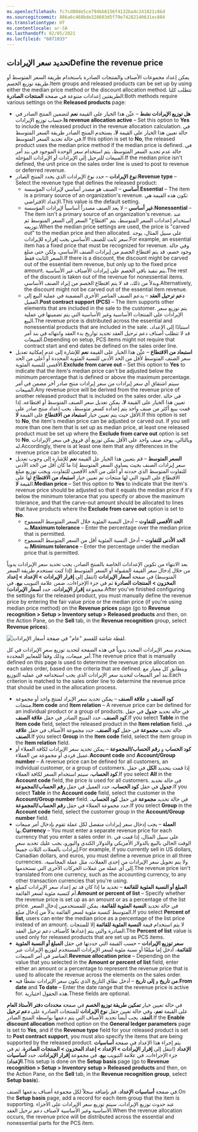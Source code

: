 ```yaml
---
ms.openlocfilehash: fc7cd80de5ce794bb6156f4132ba4c241021c8bd
ms.sourcegitcommit: 886a6c468bde328603d5f79e74282140631ec884
ms.translationtype: HT
ms.contentlocale: ar-SA
ms.lasthandoff: 02/05/2021
ms.locfileid: "6071033"
---
```

## <a name="define-the-revenue-price"></a><span data-ttu-id="4a096-101">تحديد سعر الإيرادات</span><span class="sxs-lookup"><span data-stu-id="4a096-101">Define the revenue price</span></span>

<span data-ttu-id="4a096-102">يمكن إعداد مجموعات الأصناف والمنتجات الصادرة باستخدام طريقة السعر المتوسط أو طريقة توزيع الخصم.</span><span class="sxs-lookup"><span data-stu-id="4a096-102">Item groups and released products can be set up by using either the median price method or the discount allocation method.</span></span> <span data-ttu-id="4a096-103">تتطلب كلتا الطريقتين إعدادات متنوعة في صفحة **المنتجات الصادرة**:</span><span class="sxs-lookup"><span data-stu-id="4a096-103">Both methods require various settings on the **Released products** page:</span></span>

- <span data-ttu-id="4a096-104">**هل توزيع الإيرادات نشط** – عيِّن هذا الخيار على القيمة **نعم** لتضمين المنتج الصادر في حساب توزيع الإيرادات.</span><span class="sxs-lookup"><span data-stu-id="4a096-104">**Is revenue allocation active** – Set this option to **Yes** to include the released product in the revenue allocation calculation.</span></span> <span data-ttu-id="4a096-105">في حالة تعيين هذا الخيار على القيمة **لا**، يستخدم المنتج الصادر طريقة السعر المتوسط في حالة تحديد السعر المتوسط.</span><span class="sxs-lookup"><span data-stu-id="4a096-105">If this option is set to **No**, the released product uses the median price method if the median price is defined.</span></span> <span data-ttu-id="4a096-106">في حالة عدم تحديد السعر المتوسط، يتم استخدام سعر الوحدة الموجود في بند أمر المبيعات للترحيل إلى الإيرادات أو الإيرادات المؤجلة.</span><span class="sxs-lookup"><span data-stu-id="4a096-106">If the median price isn't defined, the unit price on the sales order line is used to post to revenue or deferred revenue.</span></span>
- <span data-ttu-id="4a096-107">**نوع الإيرادات** – حدد نوع الإيرادات الذي يحدد المنتج الصادر:</span><span class="sxs-lookup"><span data-stu-id="4a096-107">**Revenue type** – Select the revenue type that defines the released product:</span></span>
    - <span data-ttu-id="4a096-108">**أساسي** – الصنف هو مصدر أساسي لإيرادات المؤسسة.</span><span class="sxs-lookup"><span data-stu-id="4a096-108">**Essential** – The item is a primary source of an organization's revenue.</span></span> <span data-ttu-id="4a096-109">تكون هذه القيمة هي الإعداد الافتراضي.</span><span class="sxs-lookup"><span data-stu-id="4a096-109">This value is the default setting.</span></span>
    - <span data-ttu-id="4a096-110">**غير أساسي** – لا يعد الصنف مصدراً أساسياً لإيرادات المؤسسة.</span><span class="sxs-lookup"><span data-stu-id="4a096-110">**Nonessential** – The item isn't a primary source of an organization's revenue.</span></span> <span data-ttu-id="4a096-111">عند استخدام إعدادات السعر المتوسط، يتم "اقتطاع" السعر إلى السعر المتوسط ثم توزيعه.</span><span class="sxs-lookup"><span data-stu-id="4a096-111">When the median price settings are used, the price is "carved out" to the median price and then allocated.</span></span> <span data-ttu-id="4a096-112">على سبيل المثال، يوجد سعر ثابت للصنف الأساسي يجب إقراره للإيرادات.</span><span class="sxs-lookup"><span data-stu-id="4a096-112">For example, an essential item has a fixed price that must be recognized for revenue.</span></span> <span data-ttu-id="4a096-113">وفي حالة وجود خصم، قد يتم اقتطاع الخصم من إيرادات الصنف الأساسي، ولكن حتى مبلغ السعر الثابت فقط.</span><span class="sxs-lookup"><span data-stu-id="4a096-113">If there is a discount, the discount might be carved out of the essential item revenue, but only up to the fixed price amount.</span></span> <span data-ttu-id="4a096-114">يتم تنفيذ باقي الخصم على إيرادات الأصناف غير الأساسية.</span><span class="sxs-lookup"><span data-stu-id="4a096-114">The rest of the discount is taken out of the revenue for nonessential items.</span></span> <span data-ttu-id="4a096-115">وبدلاً من ذلك، قد لا يتم اقتطاع الخصم من إيراد الصنف الأساسي.</span><span class="sxs-lookup"><span data-stu-id="4a096-115">Alternatively, the discount might not be carved out of the essential item revenue.</span></span>
    - <span data-ttu-id="4a096-116">**دعم ترحيل العقد** – يدعم الصنف العناصر الأخرى المضمنة في عملية البيع إلى العميل.</span><span class="sxs-lookup"><span data-stu-id="4a096-116">**Post contract support (PCS)** – The item supports other elements that are included in the sale to the customer.</span></span> <span data-ttu-id="4a096-117">يتم توزيع سعر الإيرادات على المنتجات الأساسية وغير الأساسية التي يتم تضمينها في عملية البيع.</span><span class="sxs-lookup"><span data-stu-id="4a096-117">The revenue price is distributed across the essential and nonessential products that are included in the sale.</span></span> <span data-ttu-id="4a096-118">استنادًا إلى الإعداد، قد لا تتطلب أصناف دعم ترحيل العقد تحديد تواريخ بدء العقد وانتهائه في بند أمر المبيعات.</span><span class="sxs-lookup"><span data-stu-id="4a096-118">Depending on setup, PCS items might not require that contract start and end dates be defined on the sales order line.</span></span>
- <span data-ttu-id="4a096-119">**استبعاد من الاقتطاع** – عيِّن هذا الخيار على القيمة **نعم** للإشارة إلى عدم إمكانية تعديل سعر الصنف المتوسط لأقل من الحد الأدنى للنسبة المئوية المحددة أو أعلى من الحد الأقصى للنسبة المئوية.</span><span class="sxs-lookup"><span data-stu-id="4a096-119">**Exclude from carve out** – Set this option to **Yes** to indicate that the item's median price can't be adjusted below the minimum percentage that is defined or above the maximum percentage.</span></span> <span data-ttu-id="4a096-120">سيتم اشتقاق أي سعر إيرادات من سعر إيرادات منتج صادر آخر مضمن في أمر المبيعات.</span><span class="sxs-lookup"><span data-stu-id="4a096-120">Any revenue price will be derived from the revenue price of another released product that is included on the sales order.</span></span> <span data-ttu-id="4a096-121">في حالة تعيين هذا الخيار على القيمة **لا**، يمكن تعديل سعر الصنف المتوسط أو اقتطاعه. إذا قمت ببيع أكثر من صنف واحد يتم إعداده كسعر متوسط، يجب إعداد منتج صادر على الأقل حيث يتم تعيين خيار **استبعاد من الاقتطاع** على القيمة **لا**.</span><span class="sxs-lookup"><span data-stu-id="4a096-121">If this option is set to **No**, the item's median price can be adjusted or carved out. If you sell more than one item that is set up as median price, at least one released product must be set up where the **Exclude from carve out** option is set to **No**.</span></span> <span data-ttu-id="4a096-122">وبالتالي، يوجد صنف واحد على الأقل يمكن توزيع أي فروق في سعر الإيرادات له.</span><span class="sxs-lookup"><span data-stu-id="4a096-122">Accordingly, there is at least one item that any differences in the revenue price can be allocated to.</span></span>
- <span data-ttu-id="4a096-123">**السعر المتوسط** – قم بتعيين هذا الخيار عل القيمة **نعم** للإشارة إلى وجوب تعديل سعر إيرادات الصنف بحيث يساوي السعر المتوسط إذا ما كان أقل من الحد الأدنى للتفاوت المتوسط الذي حددته أو أعلى من الحد الأقصى للتفاوت، ويجب توزيع مبلغ الاقتطاع على البنود التي لها منتجات تم تعيين خيار **استبعاد من الاقتطاع** لها على القيمة **لا**.</span><span class="sxs-lookup"><span data-stu-id="4a096-123">**Median price** – Set this option to **Yes** to indicate that the item's revenue price should be adjusted so that it equals the median price if it's below the minimum tolerance that you specify or above the maximum tolerance, and that the carve-out amount should be allocated to lines that have products where the **Exclude from carve out** option is set to **No**.</span></span>
    - <span data-ttu-id="4a096-124">**الحد الأقصى للتفاوت** – أدخل النسبة المئوية خلال السعر المتوسط المسموح به.</span><span class="sxs-lookup"><span data-stu-id="4a096-124">**Maximum tolerance** – Enter the percentage over the median price that is permitted.</span></span>
    - <span data-ttu-id="4a096-125">**الحد الأدنى للتفاوت** – أدخل النسبة المئوية أقل من السعر المتوسط المسموح به.</span><span class="sxs-lookup"><span data-stu-id="4a096-125">**Minimum tolerance** – Enter the percentage under the median price that is permitted.</span></span>

<span data-ttu-id="4a096-126">بعد الانتهاء من تكوين الإعدادات الخاصة بالمنتج الصادر، يجب تحديد سعر الإيرادات يدوياً من خلال إدخال سعر القيمة المقبولة أو السعر المتوسط (إذا كنت تستخدم طريقة السعر المتوسط) في صفحة **أسعار الإيرادات** (انتقل إلى **إقرار الإيرادات > الإعداد > إعداد المخزون > المنتجات الصادرة** ثم في جزء الإجراءات، ضمن علامة التبويب **بيع**، في مجموعة **إقرار الإيرادات**، حدد **أسعار الإيرادات**).</span><span class="sxs-lookup"><span data-stu-id="4a096-126">After you've finished configuring the settings for the released product, you must manually define the revenue price by entering the fair value price or the median price (if you're using median price method) on the **Revenue prices** page (go to **Revenue recognition > Setup > Inventory setup > Released products** and then, on the Action Pane, on the **Sell** tab, in the **Revenue recognition** group, select **Revenue prices**).</span></span>

![لقطة شاشة للقسم "عام" في صفحة أسعار الإيرادات.](../media/revenue-prices.png)


<span data-ttu-id="4a096-128">يستخدم سعر الإيرادات المحدد يدوياً في هذه الصفحة لتحديد توزيع سعر الإيرادات في كل أمر مبيعات، وذلك وفقاً للمعايير المحددة.</span><span class="sxs-lookup"><span data-stu-id="4a096-128">The revenue price that is manually defined on this page is used to determine the revenue price allocation on each sales order, based on the criteria that are defined.</span></span> <span data-ttu-id="4a096-129">ويتطابق كل معيار مع بند أمر المبيعات لتحديد سعر الإيرادات الذي يجب استخدامه في عمليه التوزيع.</span><span class="sxs-lookup"><span data-stu-id="4a096-129">Each criterion is matched to the sales order line to determine the revenue price that should be used in the allocation process.</span></span>

- <span data-ttu-id="4a096-130">**كود الصنف** و **علاقة الصنف** – يمكن تحديد سعر الإيراد لمنتج واحد أو مجموعة منتجات.</span><span class="sxs-lookup"><span data-stu-id="4a096-130">**Item code** and **Item relation** – A revenue price can be defined for an individual product or a group of products.</span></span> <span data-ttu-id="4a096-131">في حالة تحديد **جدول** في حقل **كود الصنف**، حدد المنتج الصادر في حقل **علاقة الصنف**.</span><span class="sxs-lookup"><span data-stu-id="4a096-131">If you select **Table** in the **Item code** field, select the released product in the **Item relation** field.</span></span> <span data-ttu-id="4a096-132">في حالة تحديد **مجموعة** في حقل **كود الصنف**، حدد مجموعة الأصناف في حقل **علاقة الصنف**.</span><span class="sxs-lookup"><span data-stu-id="4a096-132">If you select **Group** in the **Item code** field, select the item group in the **Item relation** field.</span></span>
- <span data-ttu-id="4a096-133">**كود الحساب** و **رقم الحساب/المجموعة** – يمكن تحديد سعر الإيرادات لكافة العملاء أو عميل فردي أو مجموعة من العملاء.</span><span class="sxs-lookup"><span data-stu-id="4a096-133">**Account code** and **Account/Group number** – A revenue price can be defined for all customers, an individual customer, or a group of customers.</span></span> <span data-ttu-id="4a096-134">إذا قمت بتحديد **الكل** في حقل **كود الحساب**، سيتم استخدام السعر لكافة العملاء.</span><span class="sxs-lookup"><span data-stu-id="4a096-134">If you select **All** in the **Account code** field, the price is used for all customers.</span></span> <span data-ttu-id="4a096-135">في حالة تحديد **جدول** في حقل **كود الحساب**، حدد العميل في حقل **رقم الحساب/المجموعة**.</span><span class="sxs-lookup"><span data-stu-id="4a096-135">If you select **Table** in the **Account code** field, select the customer in the **Account/Group number** field.</span></span> <span data-ttu-id="4a096-136">في حالة تحديد **مجموعة** في حقل **كود الحساب**، حدد مجموعة العملاء في حقل **رقم الحساب/المجموعة**.</span><span class="sxs-lookup"><span data-stu-id="4a096-136">If you select **Group** in the **Account code** field, select the customer group in the **Account/Group number** field.</span></span>
- <span data-ttu-id="4a096-137">**العملة** – يجب إدخال سعر إيرادات منفصل لكل عملة تقوم بإدخال أمر مبيعات بها.</span><span class="sxs-lookup"><span data-stu-id="4a096-137">**Currency** – You must enter a separate revenue price for each currency that you enter a sales order in.</span></span> <span data-ttu-id="4a096-138">على سبيل المثال، إذا قمت في الوقت الحالي بالبيع بالدولار الأمريكي والدولار الكندي واليورو، يجب عليك تحديد سعر إيرادات بالعملات الثلاث جميعاً.</span><span class="sxs-lookup"><span data-stu-id="4a096-138">For example, if you currently sell in US dollars, Canadian dollars, and euros, you must define a revenue price in all three currencies.</span></span> <span data-ttu-id="4a096-139">ولا يتم تحويل سعر الإيرادات من إحدى العملات، مثل عملة المحاسبة، إلى أي عملة من عملات الحركات الأخرى التي تستخدمها.</span><span class="sxs-lookup"><span data-stu-id="4a096-139">The revenue price isn't translated from one currency, such as the accounting currency, to any other transaction currencies that you're using.</span></span>
- <span data-ttu-id="4a096-140">**المبلغ أو النسبة المئوية للقائمة** – تحديد ما إذا كان قد تم إعداد سعر الإيرادات كمبلغ أم كنسبه مئوية لسعر القائمة.</span><span class="sxs-lookup"><span data-stu-id="4a096-140">**Amount or percent of list** – Specify whether the revenue price is set up as an amount or as a percentage of the list price.</span></span> <span data-ttu-id="4a096-141">في حالة تحديد **النسبة المئوية للقائمة**، يمكن للمستخدمين إدخال السعر المتوسط كنسبة مئوية لسعر القائمة بدلاً من إدخال مبلغ.</span><span class="sxs-lookup"><span data-stu-id="4a096-141">If you select **Percent of list**, users can enter the median price as a percentage of the list price instead of an amount.</span></span> <span data-ttu-id="4a096-142">لا يتم استخدام قيمة **النسبة المئوية للقائمة** إلا للمنتجات الصادرة والتي يتم إعدادها كأصناف دعم ترحيل العقد.</span><span class="sxs-lookup"><span data-stu-id="4a096-142">The **Percent of list** value is used only for released products that are set up as PCS items.</span></span>
- <span data-ttu-id="4a096-143">**سعر توزيع الإيرادات** – حسب القيمة التي حددتها في حقل **المبلغ أو النسبة المئوية للقائمة**، أدخل إما مبلغًا أو نسبة مئوية لسعر الإيرادات المستخدم لتوزيع الإيرادات عبر العناصر في أمر المبيعات.</span><span class="sxs-lookup"><span data-stu-id="4a096-143">**Revenue allocation price** – Depending on the value that you selected in the **Amount or percent of list** field, enter either an amount or a percentage to represent the revenue price that is used to allocate the revenue across the elements on the sales order.</span></span>
- <span data-ttu-id="4a096-144">**من تاريخ** و **إلى تاريخ** – أدخل نطاق التاريخ الذي يكون سعر الإيرادات نشطًا فيه.</span><span class="sxs-lookup"><span data-stu-id="4a096-144">**From date** and **To date** – Enter the date range that the revenue price is active for.</span></span> <span data-ttu-id="4a096-145">هذه الحقول اختيارية.</span><span class="sxs-lookup"><span data-stu-id="4a096-145">These fields are optional.</span></span>

<span data-ttu-id="4a096-146">في حالة تعيين خيار **تمكين طريقة توزيع الخصم** في صفحة **محددات دفتر الأستاذ العام** على القيمة **نعم**، وفي حالة تعيين حقل **نوع الإيرادات** للمنتجات الصادرة على **دعم ترحيل العقد**، يجب أيضاً تحديد الأصناف التي يتم دعمها بواسطة المنتج الصادر.</span><span class="sxs-lookup"><span data-stu-id="4a096-146">If the **Enable discount allocation** method option on the **General ledger parameters** page is set to **Yes**, and if the **Revenue type** field for your released product is set to **Post contract support**, you must also specify the items that are being supported by the released product.</span></span> <span data-ttu-id="4a096-147">يتم إجراء هذا الإعداد في صفحة **أساسيات الإعداد** (انتقل إلى **إقرار الإيرادات > الإعداد > إعداد المخزون > المنتجات الصادرة**، ثم في جزء الإجراءات، في علامة التبويب **بيع**، في مجموعة **إقرار الإيرادات**، حدد **أساسيات الإعداد**).</span><span class="sxs-lookup"><span data-stu-id="4a096-147">This setup is done on the **Setup basis** page (go to **Revenue recognition > Setup > Inventory setup > Released products** and then, on the Action Pane, on the **Sell** tab, in the **Revenue recognition group**, select **Setup basis**).</span></span>

<span data-ttu-id="4a096-148">في صفحة **أساسيات الإعداد**، قم بإضافة سجلاً لكل مجموعة أصناف يدعمها الصنف.</span><span class="sxs-lookup"><span data-stu-id="4a096-148">On the **Setup basis** page, add a record for each item group that the item is supporting.</span></span> <span data-ttu-id="4a096-149">عند حدوث توزيع الإيرادات، سيتم توزيع سعر الإيرادات على الأجزاء الأساسية وغير الأساسية لأصناف دعم ترحيل العقد.</span><span class="sxs-lookup"><span data-stu-id="4a096-149">When the revenue allocation occurs, the revenue price will be distributed across the essential and nonessential parts for the PCS item.</span></span>
